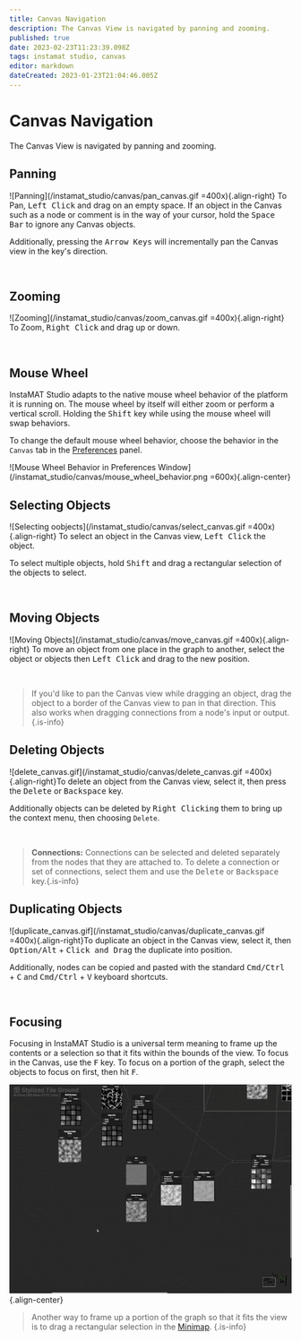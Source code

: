 ```yaml
---
title: Canvas Navigation
description: The Canvas View is navigated by panning and zooming.
published: true
date: 2023-02-23T11:23:39.098Z
tags: instamat studio, canvas
editor: markdown
dateCreated: 2023-01-23T21:04:46.005Z
---
```


# Canvas Navigation

The Canvas View is navigated by panning and zooming.

## Panning

![Panning](/instamat_studio/canvas/pan_canvas.gif =400x){.align-right} To Pan, <kbd>Left Click</kbd> and drag on an empty space. If an object in the Canvas such as a node or comment is in the way of your cursor, hold the <kbd>Space Bar</kbd> to ignore any Canvas objects. 

Additionally, pressing the <kbd>Arrow Keys</kbd> will incrementally pan the Canvas view in the key's direction.

<br style="clear: right;"/>

## Zooming

![Zooming](/instamat_studio/canvas/zoom_canvas.gif =400x){.align-right} To Zoom, <kbd>Right Click</kbd> and drag up or down.

<br style="clear: right;"/>

## Mouse Wheel

InstaMAT Studio adapts to the native mouse wheel behavior of the platform it is running on. The mouse wheel by itself will either zoom or perform a vertical scroll. Holding the <kbd>Shift</kbd> key while using the mouse wheel will swap behaviors.

To change the default mouse wheel behavior, choose the behavior in the `Canvas` tab in the [Preferences](/Products/InstaMAT_Studio/Canvas/Canvas_Interface/Preferences) panel.

![Mouse Wheel Behavior in Preferences Window](/instamat_studio/canvas/mouse_wheel_behavior.png =600x){.align-center}

<!-- Image to be updated once translation keys are removed from current build. -->

## Selecting Objects

![Selecting oobjects](/instamat_studio/canvas/select_canvas.gif =400x){.align-right} To select an object in the Canvas view, <kbd>Left Click</kbd> the object.

To select multiple objects, hold <kbd>Shift</kbd> and drag a rectangular selection of the objects to select.

<br style="clear: right;"/>

## Moving Objects

![Moving Objects](/instamat_studio/canvas/move_canvas.gif =400x){.align-right} To move an object from one place in the graph to another, select the object or objects then <kbd>Left Click</kbd> and drag to the new position.

<br style="clear: right;"/>

> If you'd like to pan the Canvas view while dragging an object, drag the object to a border of the Canvas view to pan in that direction. This also works when dragging connections from a node's input or output.
{.is-info}

## Deleting Objects

![delete_canvas.gif](/instamat_studio/canvas/delete_canvas.gif =400x){.align-right}To delete an object from the Canvas view, select it, then press the <kbd>Delete</kbd> or <kbd>Backspace</kbd> key. 

Additionally objects can be deleted by <kbd>Right Clicking</kbd> them to bring up the context menu, then choosing `Delete`.

<br style="clear: right;"/>

> **Connections:** Connections can be selected and deleted separately from the nodes that they are attached to. To delete a connection or set of connections, select them and use the <kbd>Delete</kbd> or <kbd>Backspace</kbd> key.{.is-info}



## Duplicating Objects

![duplicate_canvas.gif](/instamat_studio/canvas/duplicate_canvas.gif =400x){.align-right}To duplicate an object in the Canvas view, select it, then <kbd>Option/Alt</kbd> + <kbd>Click and Drag</kbd> the duplicate into position.

Additionally, nodes can be copied and pasted with the standard <kbd>Cmd/Ctrl</kbd> + <kbd>C</kbd> and <kbd>Cmd/Ctrl</kbd> + <kbd>V</kbd> keyboard shortcuts.

<br style="clear: right;"/>

## Focusing

Focusing in InstaMAT Studio is a universal term meaning to frame up the contents or a selection so that it fits within the bounds of the view. To focus in the Canvas, use the <kbd>F</kbd> key. To focus on a portion of the graph, select the objects to focus on first, then hit <kbd>F</kbd>.

![focus_canvas.gif](/instamat_studio/canvas/focus_canvas.gif){.align-center}

> Another way to frame up a portion of the graph so that it fits the view is to drag a rectangular selection in the [Minimap](/Products/InstaMAT_Studio/Canvas/Canvas_Interface/Minimap).
{.is-info}